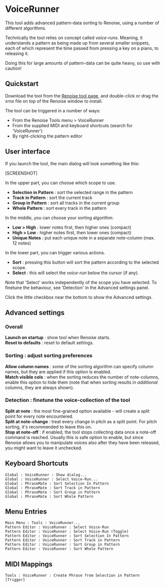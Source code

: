 # VoiceRunner


This tool adds advanced pattern-data sorting to Renoise, using a number of different algorithms. 

Technically the tool relies on concept called _voice-runs_. Meaning, it understands a pattern as being made up from several smaller snippets, each of which represent the time passed from pressing a key on a piano, to releasing it. 

Doing this for large amounts of pattern-data can be quite heavy, so use with caution!  



## Quickstart

Download the tool from the [Renoise tool page](http://www.renoise.com/tools/voicerunner), and double-click or drag the xrnx file on top of the Renoise window to install.

The tool can be triggered in a number of ways:  

* From the Renoise Tools menu > VoiceRunner
* From the supplied MIDI and keyboard shortcuts (search for 'VoiceRunner') 
* By right-clicking the pattern editor

## User interface

If you launch the tool, the main dialog will look something like this:

[SCREENSHOT]

In the upper part, you can choose which scope to use.   

* **Selection in Pattern** : sort the selected range in the pattern 
* **Track in Pattern** : sort the current track 
* **Group in Pattern** : sort all tracks in the current group 
* **Whole Pattern** : sort every track in the pattern

In the middle, you can choose your sorting algorithm: 

* **Low > High** : lower notes first, then higher ones (compact)
* **High > Low** : higher notes first, then lower ones (compact)
* **Unique Notes** : put each unique note in a separate note-column (max. 12 notes)

In the lower part, you can trigger various actions.
   
* **Sort** : pressing this button will sort the pattern according to the selected scope.   
* **Select** : this will select the _voice-run_ below the cursor (if any). 

Note that 'Select' works independently of the scope you have selected.  To finetune the behaviour, see 'Detection' in the Advanced settings panel. 

Click the little checkbox near the bottom to show the Advanced settings.

## Advanced settings

### Overall

**Launch on startup** : show tool when Renoise starts.  
**Reset to defaults** : reset to default settings.

### Sorting : adjust sorting preferences 

**Allow column names** : some of the sorting algorithm can specify column names, but they are applied if this option is enabled.  
**Match visible cols** : when the sorting reduces the number of note-columns, enable this option to hide them (note that when sorting results in _additional_ columns, they are always shown).  

### Detection : finetune the voice-collection of the tool 

**Split at note** : the most fine-grained option available - will create a split point for every note encountered.      
**Split at note-change** : treat every change in pitch as a split point. For pitch sorting, it's recommended to leave this on.   
**Stop at note-off** : if enabled, the tool stops collecting data once a note-off command is reached. Usually this is safe option to enable, but since Renoise allows you to manipulate voices also after they have been released, you might want to leave it unchecked. 

## Keyboard Shortcuts

	Global : VoiceRunner : Show dialog...
	Global : VoiceRunner : Select Voice-Run...
	Global : PhraseMate : Sort Selection In Pattern
	Global : PhraseMate : Sort Track in Pattern
	Global : PhraseMate : Sort Group in Pattern
	Global : PhraseMate : Sort Whole Pattern

## Menu Entries

	Main Menu : Tools : VoiceRunner...
	Pattern Editor : VoiceRunner : Select Voice-Run
	Pattern Editor : VoiceRunner : Select Voice-Run (Toggle)
	Pattern Editor : VoiceRunner : Sort Selection In Pattern
	Pattern Editor : VoiceRunner : Sort Track in Pattern
	Pattern Editor : VoiceRunner : Sort Group in Pattern
	Pattern Editor : VoiceRunner : Sort Whole Pattern


## MIDI Mappings

	Tools : VoiceRunner : Create Phrase from Selection in Pattern [Trigger]

